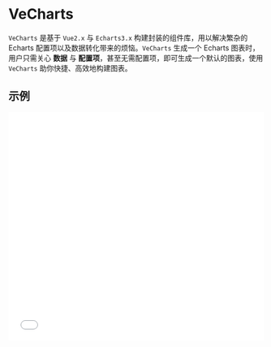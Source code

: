 # VeCharts

`VeCharts` 是基于 `Vue2.x` 与 `Echarts3.x` 构建封装的组件库，用以解决繁杂的 Echarts 配置项以及数据转化带来的烦恼。`VeCharts` 生成一个 Echarts 图表时，用户只需关心 **数据** 与 **配置项**，甚至无需配置项，即可生成一个默认的图表，使用 `VeCharts` 助你快捷、高效地构建图表。

## 示例

<iframe width="100%" height="450" src="//jsfiddle.net/xiaoluoboding/hryjek7j/embedded/result,html,js/?bodyColor=fff" allowfullscreen="allowfullscreen" frameborder="0"></iframe>


